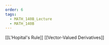 ```yaml
---
order: 6
tags:
  - MATH_140B_Lecture
  - MATH_140B
---
```

[[L'Hopital's Rule]]
[[Vector-Valued Derivatives]]
